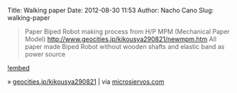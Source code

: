 Title: Walking paper
Date: 2012-08-30 11:53
Author: Nacho Cano
Slug: walking-paper

> Paper Biped Robot making process from H/P MPM (Mechanical Paper
> Model)
>  http://www.geocities.jp/kikousya290821/newmpm.htm
>  All paper made Biped Robot without wooden shafts and elastic band as
> power source

[!embed](https://www.youtube.com/watch?v=Jx7nS7_Kf7E)

» [geocities.jp/kikousya290821][] | via [microsiervos.com][]

  [geocities.jp/kikousya290821]: http://www.geocities.jp/kikousya290821/newmpm.htm
    "geocities.jp/kikousya290821"
  [microsiervos.com]: http://www.microsiervos.com/archivo/juegos-y-diversion/robot-de-papel.html
    "Walking paper"
